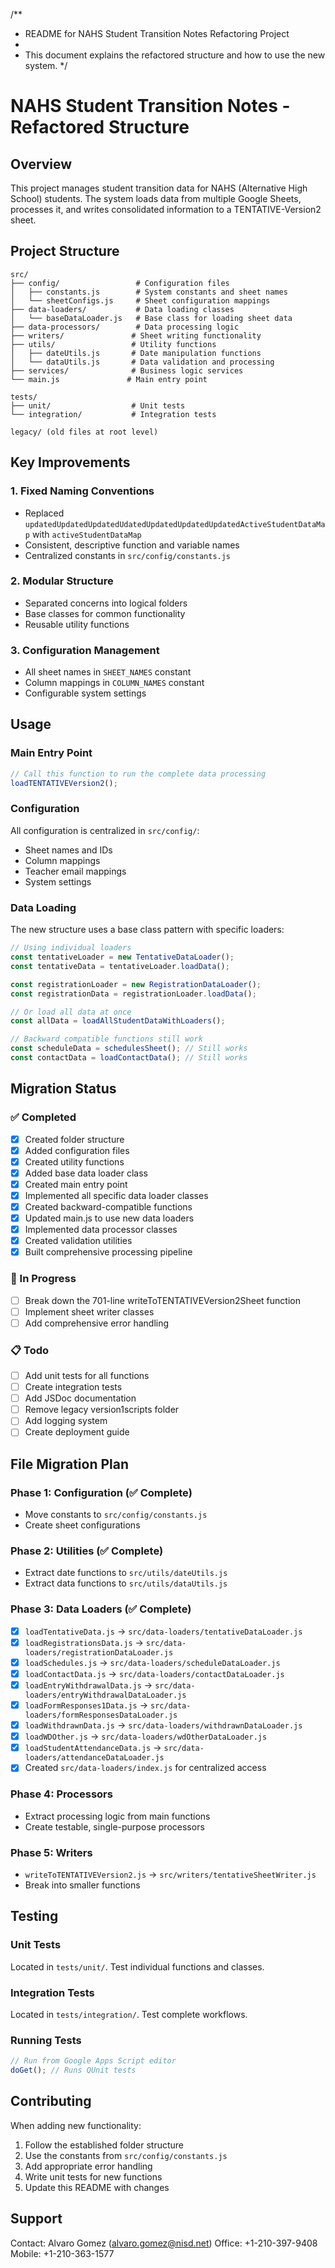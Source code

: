/**
 * README for NAHS Student Transition Notes Refactoring Project
 * 
 * This document explains the refactored structure and how to use the new system.
 */

# NAHS Student Transition Notes - Refactored Structure

## Overview
This project manages student transition data for NAHS (Alternative High School) students. The system loads data from multiple Google Sheets, processes it, and writes consolidated information to a TENTATIVE-Version2 sheet.

## Project Structure

```
src/
├── config/                 # Configuration files
│   ├── constants.js        # System constants and sheet names
│   └── sheetConfigs.js     # Sheet configuration mappings
├── data-loaders/           # Data loading classes
│   └── baseDataLoader.js   # Base class for loading sheet data
├── data-processors/        # Data processing logic
├── writers/               # Sheet writing functionality
├── utils/                 # Utility functions
│   ├── dateUtils.js       # Date manipulation functions
│   └── dataUtils.js       # Data validation and processing
├── services/              # Business logic services
└── main.js               # Main entry point

tests/
├── unit/                  # Unit tests
└── integration/           # Integration tests

legacy/ (old files at root level)
```

## Key Improvements

### 1. **Fixed Naming Conventions**
- Replaced `updatedUpdatedUpdatedUdatedUpdatedUpdatedUpdatedActiveStudentDataMap` with `activeStudentDataMap`
- Consistent, descriptive function and variable names
- Centralized constants in `src/config/constants.js`

### 2. **Modular Structure**
- Separated concerns into logical folders
- Base classes for common functionality
- Reusable utility functions

### 3. **Configuration Management**
- All sheet names in `SHEET_NAMES` constant
- Column mappings in `COLUMN_NAMES` constant
- Configurable system settings

## Usage

### Main Entry Point
```javascript
// Call this function to run the complete data processing
loadTENTATIVEVersion2();
```

### Configuration
All configuration is centralized in `src/config/`:
- Sheet names and IDs
- Column mappings
- Teacher email mappings
- System settings

### Data Loading
The new structure uses a base class pattern with specific loaders:
```javascript
// Using individual loaders
const tentativeLoader = new TentativeDataLoader();
const tentativeData = tentativeLoader.loadData();

const registrationLoader = new RegistrationDataLoader();
const registrationData = registrationLoader.loadData();

// Or load all data at once
const allData = loadAllStudentDataWithLoaders();

// Backward compatible functions still work
const scheduleData = schedulesSheet(); // Still works
const contactData = loadContactData(); // Still works
```

## Migration Status

### ✅ Completed
- [x] Created folder structure
- [x] Added configuration files
- [x] Created utility functions
- [x] Added base data loader class
- [x] Created main entry point
- [x] Implemented all specific data loader classes
- [x] Created backward-compatible functions
- [x] Updated main.js to use new data loaders
- [x] Implemented data processor classes
- [x] Created validation utilities
- [x] Built comprehensive processing pipeline

### 🚧 In Progress
- [ ] Break down the 701-line writeToTENTATIVEVersion2Sheet function
- [ ] Implement sheet writer classes
- [ ] Add comprehensive error handling

### 📋 Todo
- [ ] Add unit tests for all functions
- [ ] Create integration tests
- [ ] Add JSDoc documentation
- [ ] Remove legacy version1scripts folder
- [ ] Add logging system
- [ ] Create deployment guide

## File Migration Plan

### Phase 1: Configuration (✅ Complete)
- Move constants to `src/config/constants.js`
- Create sheet configurations

### Phase 2: Utilities (✅ Complete)
- Extract date functions to `src/utils/dateUtils.js`
- Extract data functions to `src/utils/dataUtils.js`

### Phase 3: Data Loaders (✅ Complete)
- [x] `loadTentativeData.js` → `src/data-loaders/tentativeDataLoader.js`
- [x] `loadRegistrationsData.js` → `src/data-loaders/registrationDataLoader.js`
- [x] `loadSchedules.js` → `src/data-loaders/scheduleDataLoader.js`
- [x] `loadContactData.js` → `src/data-loaders/contactDataLoader.js`
- [x] `loadEntryWithdrawalData.js` → `src/data-loaders/entryWithdrawalDataLoader.js`
- [x] `loadFormResponses1Data.js` → `src/data-loaders/formResponsesDataLoader.js`
- [x] `loadWithdrawnData.js` → `src/data-loaders/withdrawnDataLoader.js`
- [x] `loadWDOther.js` → `src/data-loaders/wdOtherDataLoader.js`
- [x] `loadStudentAttendanceData.js` → `src/data-loaders/attendanceDataLoader.js`
- [x] Created `src/data-loaders/index.js` for centralized access

### Phase 4: Processors
- Extract processing logic from main functions
- Create testable, single-purpose processors

### Phase 5: Writers
- `writeToTENTATIVEVersion2.js` → `src/writers/tentativeSheetWriter.js`
- Break into smaller functions

## Testing

### Unit Tests
Located in `tests/unit/`. Test individual functions and classes.

### Integration Tests  
Located in `tests/integration/`. Test complete workflows.

### Running Tests
```javascript
// Run from Google Apps Script editor
doGet(); // Runs QUnit tests
```

## Contributing

When adding new functionality:

1. Follow the established folder structure
2. Use the constants from `src/config/constants.js`
3. Add appropriate error handling
4. Write unit tests for new functions
5. Update this README with changes

## Support

Contact: Alvaro Gomez (alvaro.gomez@nisd.net)
Office: +1-210-397-9408
Mobile: +1-210-363-1577
